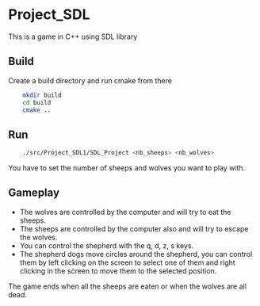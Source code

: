 # Project_SDL
This is a game in C++ using SDL library

## Build
Create a build directory and run cmake from there
```bash
    mkdir build
    cd build
    cmake ..
```
## Run
```bash
    ./src/Project_SDL1/SDL_Project <nb_sheeps> <nb_wolves>  
```  
You have to set the number of sheeps and wolves you want to play with.  

## Gameplay
* The wolves are controlled by the computer and will try to eat the sheeps.  
* The sheeps are controlled by the computer also and will try to escape the wolves.  
* You can control the shepherd with the q, d, z, s keys.  
* The shepherd dogs move circles around the shepherd, you can control them by left clicking on the screen to select one of them and right clicking in the screen to move them to the selected position.  
  
  
The game ends when all the sheeps are eaten or when the wolves are all dead.
